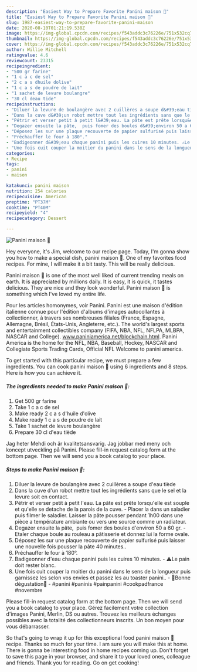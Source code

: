 ```yaml
---
description: "Easiest Way to Prepare Favorite Panini maison 🥖"
title: "Easiest Way to Prepare Favorite Panini maison 🥖"
slug: 1987-easiest-way-to-prepare-favorite-panini-maison
date: 2020-08-10T01:21:19.538Z
image: https://img-global.cpcdn.com/recipes/f543addc3c76226e/751x532cq70/panini-maison-🥖-photo-principale-de-la-recette.jpg
thumbnail: https://img-global.cpcdn.com/recipes/f543addc3c76226e/751x532cq70/panini-maison-🥖-photo-principale-de-la-recette.jpg
cover: https://img-global.cpcdn.com/recipes/f543addc3c76226e/751x532cq70/panini-maison-🥖-photo-principale-de-la-recette.jpg
author: Willie Mitchell
ratingvalue: 4.6
reviewcount: 23315
recipeingredient:
- "500 gr farine"
- "1 c a c de sel"
- "2 c a s dhuile dolive"
- "1 c a s de poudre de lait"
- "1 sachet de levure boulangre"
- "30 cl deau tide"
recipeinstructions:
- "Diluer la levure de boulangère avec 2 cuillères a soupe d&#39;eau tiède"
- "Dans la cuve d&#39;un robot mettre tout les ingrédients sans que le sel et la levure soit en contact."
- "Pétrir et verser petit à petit l&#39;eau. La pâte est prête lorsqu&#39;elle est souple et qu&#39;elle se detache de la parois de la cuve. Placer la dans un saladier puis filmer le saladier. Laisser la pâte pousser pendant 1h00 dans une pièce a température ambiante ou vers une source comme un radiateur."
- "Degazer ensuite la pâte,  puis fomer des boules d&#39;environ 50 a 60 gr. Etaler chaque boule au rouleau a pâtisserie et donnez lui la forme ovale."
- "Déposez les sur une plaque recouverte de papier sulfurisé puis laisser une nouvelle fois pousser la pâte 40 minutes.."
- "Préchauffer le four à 180°."
- "Badigeonner d&#39;eau chaque panini puis les cuires 10 minutes. ⚠️Le pain doit rester blanc."
- "Une fois cuit couper la moitier du panini dans le sens de la longueur puis garnissez les selon vos envies et passez les au toaster panini.. 🌸Bonne dégustation🌸 #panini #paninis #painpanini #cookpadfrance #novembre"
categories:
- Recipe
tags:
- panini
- maison

katakunci: panini maison 
nutrition: 254 calories
recipecuisine: American
preptime: "PT37M"
cooktime: "PT40M"
recipeyield: "4"
recipecategory: Dessert

---
```



![Panini maison 🥖](https://img-global.cpcdn.com/recipes/f543addc3c76226e/751x532cq70/panini-maison-🥖-photo-principale-de-la-recette.jpg)

Hey everyone, it's Jim, welcome to our recipe page. Today, I'm gonna show you how to make a special dish, panini maison 🥖. One of my favorites food recipes. For mine, I will make it a bit tasty. This will be really delicious.

Panini maison 🥖 is one of the most well liked of current trending meals on earth. It is appreciated by millions daily. It is easy, it is quick, it tastes delicious. They are nice and they look wonderful. Panini maison 🥖 is something which I've loved my entire life.

Pour les articles homonymes, voir Panini. Panini est une maison d&#39;édition italienne connue pour l&#39;édition d&#39;albums d&#39;images autocollantes à collectionner, à travers ses nombreuses filiales (France, Espagne, Allemagne, Brésil, États-Unis, Angleterre, etc.). The world&#39;s largest sports and entertainment collectibles company (FIFA, NBA, NFL, NFLPA, MLBPA, NASCAR and College). www.paniniamerica.net/blockchain.html. Panini America is the home for the NFL, NBA, Baseball, Hockey, NASCAR and Collegiate Sports Trading Cards, Official NFL Welcome to panini america.


To get started with this particular recipe, we must prepare a few ingredients. You can cook panini maison 🥖 using 6 ingredients and 8 steps. Here is how you can achieve it.

<!--inarticleads1-->

##### The ingredients needed to make Panini maison 🥖:

1. Get 500 gr farine
1. Take 1 c a c de sel
1. Make ready 2 c a s d&#39;huile d&#39;olive
1. Make ready 1 c a s de poudre de lait
1. Take 1 sachet de levure boulangère
1. Prepare 30 cl d&#39;eau tiède


Jag heter Mehdi och är kvalitetsansvarig. Jag jobbar med meny och koncept utveckling på Panini. Please fill-in request catalog form at the bottom page. Then we will send you a book catalog to your place. 

<!--inarticleads2-->

##### Steps to make Panini maison 🥖:

1. Diluer la levure de boulangère avec 2 cuillères a soupe d&#39;eau tiède
1. Dans la cuve d&#39;un robot mettre tout les ingrédients sans que le sel et la levure soit en contact.
1. Pétrir et verser petit à petit l&#39;eau. La pâte est prête lorsqu&#39;elle est souple et qu&#39;elle se detache de la parois de la cuve. - Placer la dans un saladier puis filmer le saladier. Laisser la pâte pousser pendant 1h00 dans une pièce a température ambiante ou vers une source comme un radiateur.
1. Degazer ensuite la pâte,  puis fomer des boules d&#39;environ 50 a 60 gr. - Etaler chaque boule au rouleau a pâtisserie et donnez lui la forme ovale.
1. Déposez les sur une plaque recouverte de papier sulfurisé puis laisser une nouvelle fois pousser la pâte 40 minutes..
1. Préchauffer le four à 180°.
1. Badigeonner d&#39;eau chaque panini puis les cuires 10 minutes. - ⚠️Le pain doit rester blanc.
1. Une fois cuit couper la moitier du panini dans le sens de la longueur puis garnissez les selon vos envies et passez les au toaster panini.. - 🌸Bonne dégustation🌸 - #panini #paninis #painpanini #cookpadfrance #novembre


Please fill-in request catalog form at the bottom page. Then we will send you a book catalog to your place. Gérez facilement votre collection d&#39;images Panini, Merlin, DS ou autres. Trouvez les meilleurs échanges possibles avec la totalité des collectionneurs inscrits. Un bon moyen pour vous débarrasser. 

So that's going to wrap it up for this exceptional food panini maison 🥖 recipe. Thanks so much for your time. I am sure you will make this at home. There is gonna be interesting food in home recipes coming up. Don't forget to save this page in your browser, and share it to your loved ones, colleague and friends. Thank you for reading. Go on get cooking!
